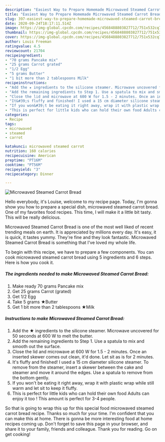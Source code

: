 ```yaml
---
description: "Easiest Way to Prepare Homemade Microwaved Steamed Carrot Bread"
title: "Easiest Way to Prepare Homemade Microwaved Steamed Carrot Bread"
slug: 397-easiest-way-to-prepare-homemade-microwaved-steamed-carrot-bread
date: 2020-09-24T18:17:11.514Z
image: https://img-global.cpcdn.com/recipes/4568488803827712/751x532cq70/microwaved-steamed-carrot-bread-recipe-main-photo.jpg
thumbnail: https://img-global.cpcdn.com/recipes/4568488803827712/751x532cq70/microwaved-steamed-carrot-bread-recipe-main-photo.jpg
cover: https://img-global.cpcdn.com/recipes/4568488803827712/751x532cq70/microwaved-steamed-carrot-bread-recipe-main-photo.jpg
author: Louis Freeman
ratingvalue: 4.5
reviewcount: 21704
recipeingredient:
- "70 grams Pancake mix"
- "25 grams Carrot grated"
- "1/2 Egg"
- "5 grams Butter"
- "1 bit more than 2 tablespoons Milk"
recipeinstructions:
- "Add the ★ ingredients to the silicone steamer. Microwave uncovered for 50 seconds at 600 W to melt the butter."
- "Add the remaining ingredients to Step 1. Use a spatula to mix and smooth out the surface."
- "Close the lid and microwave at 600 W for 1.5 - 2 minutes. Once an inserted skewer comes out clean, it&#39;d done. Let sit as is for 2 minutes."
- "It&#39;s fluffy and finished! I used a 15 cm diameter silicone steamer. To remove from the steamer, insert a skewer between the cake and steamer and move it around the edges. Use a spatula to remove from the bottom gently."
- "If you won&#39;t be eating it right away, wrap it with plastic wrap while still warm and let sit to keep it fluffy."
- "This is perfect for little kids who can hold their own food Adults can enjoy it too ! This amount is perfect for 3-4 people."
categories:
- Recipe
tags:
- microwaved
- steamed
- carrot

katakunci: microwaved steamed carrot 
nutrition: 160 calories
recipecuisine: American
preptime: "PT16M"
cooktime: "PT56M"
recipeyield: "3"
recipecategory: Dinner

---
```



![Microwaved Steamed Carrot Bread](https://img-global.cpcdn.com/recipes/4568488803827712/751x532cq70/microwaved-steamed-carrot-bread-recipe-main-photo.jpg)

Hello everybody, it's Louise, welcome to my recipe page. Today, I'm gonna show you how to prepare a special dish, microwaved steamed carrot bread. One of my favorites food recipes. This time, I will make it a little bit tasty. This will be really delicious.



Microwaved Steamed Carrot Bread is one of the most well liked of recent trending meals on earth. It is appreciated by millions every day. It's easy, it is quick, it tastes yummy. They're fine and they look fantastic. Microwaved Steamed Carrot Bread is something that I've loved my whole life.


To begin with this recipe, we have to prepare a few components. You can cook microwaved steamed carrot bread using 5 ingredients and 6 steps. Here is how you cook it.

<!--inarticleads1-->

##### The ingredients needed to make Microwaved Steamed Carrot Bread:

1. Make ready 70 grams Pancake mix
1. Get 25 grams Carrot (grated)
1. Get 1/2 Egg
1. Take 5 grams ★Butter
1. Get 1 bit more than 2 tablespoons ★Milk




<!--inarticleads2-->

##### Instructions to make Microwaved Steamed Carrot Bread:

1. Add the ★ ingredients to the silicone steamer. Microwave uncovered for 50 seconds at 600 W to melt the butter.
1. Add the remaining ingredients to Step 1. Use a spatula to mix and smooth out the surface.
1. Close the lid and microwave at 600 W for 1.5 - 2 minutes. Once an inserted skewer comes out clean, it&#39;d done. Let sit as is for 2 minutes.
1. It&#39;s fluffy and finished! I used a 15 cm diameter silicone steamer. To remove from the steamer, insert a skewer between the cake and steamer and move it around the edges. Use a spatula to remove from the bottom gently.
1. If you won&#39;t be eating it right away, wrap it with plastic wrap while still warm and let sit to keep it fluffy.
1. This is perfect for little kids who can hold their own food Adults can enjoy it too ! This amount is perfect for 3-4 people.




So that is going to wrap this up for this special food microwaved steamed carrot bread recipe. Thanks so much for your time. I'm confident that you can make this at home. There is gonna be more interesting food at home recipes coming up. Don't forget to save this page in your browser, and share it to your family, friends and colleague. Thank you for reading. Go on get cooking!
